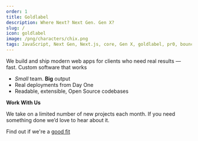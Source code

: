 ```yaml
---
order: 1
title: Goldlabel
description: Where Next? Next Gen. Gen X?
slug: /
icon: goldlabel
image: /png/characters/chix.png
tags: JavaScript, Next Gen, Next.js, core, Gen X, goldlabel, pr0, bouncer, AI Prompt Engineering, ChatGPT, OpenAI, Singularity, Frontend, Vanilla JS, TypeScript, React, Angular, Vue, Material UI, MUI, Flash, Server Side JavaScript, Node, Gatsby, NextJS, Headless CMS
---
```


We build and ship modern web apps for clients who need real results — fast. Custom software that works

- _Small_ team. **Big** output
- Real deployments from Day One
- Readable, extensible, Open Source codebases

**Work With Us**

We take on a limited number of new projects each month. If you need something done we’d love to hear about it.

Find out if we're a [good fit](/cv)
